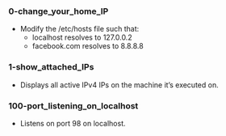 ### 0-change_your_home_IP
- Modify the /etc/hosts file such that:
	- localhost resolves to 127.0.0.2
	- facebook.com resolves to 8.8.8.8
### 1-show_attached_IPs
- Displays all active IPv4 IPs on the machine it’s executed on.
### 100-port_listening_on_localhost
- Listens on port 98 on localhost.
